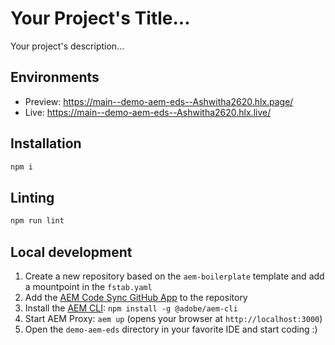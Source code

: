 # Your Project's Title...
Your project's description...

## Environments
- Preview: https://main--demo-aem-eds--Ashwitha2620.hlx.page/
- Live: https://main--demo-aem-eds--Ashwitha2620.hlx.live/

## Installation

```sh
npm i
```

## Linting

```sh
npm run lint
```

## Local development

1. Create a new repository based on the `aem-boilerplate` template and add a mountpoint in the `fstab.yaml`
1. Add the [AEM Code Sync GitHub App](https://github.com/apps/aem-code-sync) to the repository
1. Install the [AEM CLI](https://github.com/adobe/helix-cli): `npm install -g @adobe/aem-cli`
1. Start AEM Proxy: `aem up` (opens your browser at `http://localhost:3000`)
1. Open the `demo-aem-eds` directory in your favorite IDE and start coding :)
